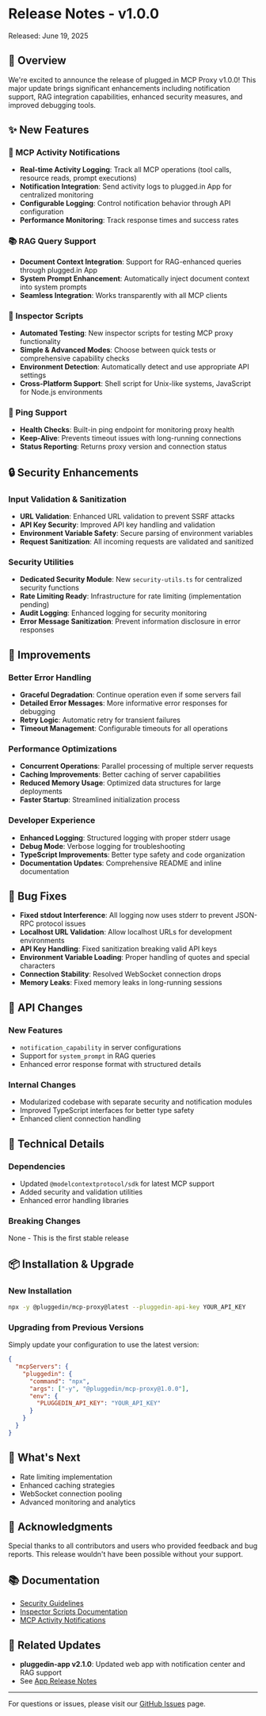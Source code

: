 # Release Notes - v1.0.0

Released: June 19, 2025

## 🎉 Overview

We're excited to announce the release of plugged.in MCP Proxy v1.0.0! This major update brings significant enhancements including notification support, RAG integration capabilities, enhanced security measures, and improved debugging tools.

## ✨ New Features

### 🔔 MCP Activity Notifications
- **Real-time Activity Logging**: Track all MCP operations (tool calls, resource reads, prompt executions)
- **Notification Integration**: Send activity logs to plugged.in App for centralized monitoring
- **Configurable Logging**: Control notification behavior through API configuration
- **Performance Monitoring**: Track response times and success rates

### 📚 RAG Query Support
- **Document Context Integration**: Support for RAG-enhanced queries through plugged.in App
- **System Prompt Enhancement**: Automatically inject document context into system prompts
- **Seamless Integration**: Works transparently with all MCP clients

### 🔧 Inspector Scripts
- **Automated Testing**: New inspector scripts for testing MCP proxy functionality
- **Simple & Advanced Modes**: Choose between quick tests or comprehensive capability checks
- **Environment Detection**: Automatically detect and use appropriate API settings
- **Cross-Platform Support**: Shell script for Unix-like systems, JavaScript for Node.js environments

### 📡 Ping Support
- **Health Checks**: Built-in ping endpoint for monitoring proxy health
- **Keep-Alive**: Prevents timeout issues with long-running connections
- **Status Reporting**: Returns proxy version and connection status

## 🔒 Security Enhancements

### Input Validation & Sanitization
- **URL Validation**: Enhanced URL validation to prevent SSRF attacks
- **API Key Security**: Improved API key handling and validation
- **Environment Variable Safety**: Secure parsing of environment variables
- **Request Sanitization**: All incoming requests are validated and sanitized

### Security Utilities
- **Dedicated Security Module**: New `security-utils.ts` for centralized security functions
- **Rate Limiting Ready**: Infrastructure for rate limiting (implementation pending)
- **Audit Logging**: Enhanced logging for security monitoring
- **Error Message Sanitization**: Prevent information disclosure in error responses

## 🎨 Improvements

### Better Error Handling
- **Graceful Degradation**: Continue operation even if some servers fail
- **Detailed Error Messages**: More informative error responses for debugging
- **Retry Logic**: Automatic retry for transient failures
- **Timeout Management**: Configurable timeouts for all operations

### Performance Optimizations
- **Concurrent Operations**: Parallel processing of multiple server requests
- **Caching Improvements**: Better caching of server capabilities
- **Reduced Memory Usage**: Optimized data structures for large deployments
- **Faster Startup**: Streamlined initialization process

### Developer Experience
- **Enhanced Logging**: Structured logging with proper stderr usage
- **Debug Mode**: Verbose logging for troubleshooting
- **TypeScript Improvements**: Better type safety and code organization
- **Documentation Updates**: Comprehensive README and inline documentation

## 🐛 Bug Fixes

- **Fixed stdout Interference**: All logging now uses stderr to prevent JSON-RPC protocol issues
- **Localhost URL Validation**: Allow localhost URLs for development environments
- **API Key Handling**: Fixed sanitization breaking valid API keys
- **Environment Variable Loading**: Proper handling of quotes and special characters
- **Connection Stability**: Resolved WebSocket connection drops
- **Memory Leaks**: Fixed memory leaks in long-running sessions

## 🔄 API Changes

### New Features
- `notification_capability` in server configurations
- Support for `system_prompt` in RAG queries
- Enhanced error response format with structured details

### Internal Changes
- Modularized codebase with separate security and notification modules
- Improved TypeScript interfaces for better type safety
- Enhanced client connection handling

## 🔧 Technical Details

### Dependencies
- Updated `@modelcontextprotocol/sdk` for latest MCP support
- Added security and validation utilities
- Enhanced error handling libraries

### Breaking Changes
None - This is the first stable release

## 📦 Installation & Upgrade

### New Installation
```bash
npx -y @pluggedin/mcp-proxy@latest --pluggedin-api-key YOUR_API_KEY
```

### Upgrading from Previous Versions
Simply update your configuration to use the latest version:
```json
{
  "mcpServers": {
    "pluggedin": {
      "command": "npx",
      "args": ["-y", "@pluggedin/mcp-proxy@1.0.0"],
      "env": {
        "PLUGGEDIN_API_KEY": "YOUR_API_KEY"
      }
    }
  }
}
```

## 🚀 What's Next

- Rate limiting implementation
- Enhanced caching strategies
- WebSocket connection pooling
- Advanced monitoring and analytics

## 🙏 Acknowledgments

Special thanks to all contributors and users who provided feedback and bug reports. This release wouldn't have been possible without your support.

## 📚 Documentation

- [Security Guidelines](./SECURITY.md)
- [Inspector Scripts Documentation](./scripts/README.md)
- [MCP Activity Notifications](./docs/mcp-activity-notifications.md)

## 🔗 Related Updates

- **pluggedin-app v2.1.0**: Updated web app with notification center and RAG support
- See [App Release Notes](https://github.com/VeriTeknik/pluggedin-app/releases/tag/v2.1.0)

---

For questions or issues, please visit our [GitHub Issues](https://github.com/VeriTeknik/pluggedin-mcp/issues) page.